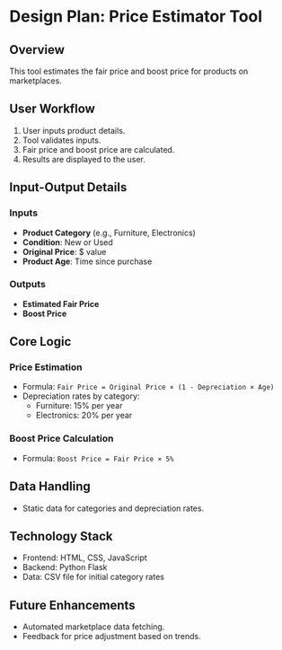 # Design Plan: Price Estimator Tool

## Overview
This tool estimates the fair price and boost price for products on marketplaces.

## User Workflow
1. User inputs product details.
2. Tool validates inputs.
3. Fair price and boost price are calculated.
4. Results are displayed to the user.

## Input-Output Details
### Inputs
- **Product Category** (e.g., Furniture, Electronics)
- **Condition**: New or Used
- **Original Price**: $ value
- **Product Age**: Time since purchase

### Outputs
- **Estimated Fair Price**
- **Boost Price**

## Core Logic
### Price Estimation
- Formula: `Fair Price = Original Price × (1 - Depreciation × Age)`
- Depreciation rates by category:
  - Furniture: 15% per year
  - Electronics: 20% per year

### Boost Price Calculation
- Formula: `Boost Price = Fair Price × 5%`

## Data Handling
- Static data for categories and depreciation rates.

## Technology Stack
- Frontend: HTML, CSS, JavaScript
- Backend: Python Flask
- Data: CSV file for initial category rates

## Future Enhancements
- Automated marketplace data fetching.
- Feedback for price adjustment based on trends.
